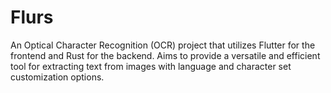 # Flurs

An Optical Character Recognition (OCR) project that utilizes Flutter for the frontend and Rust for the backend. Aims to provide a versatile and efficient tool for extracting text from images with language and character set customization options.
